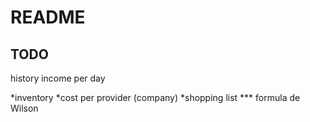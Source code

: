 # README

## TODO
history
income per day

*inventory
*cost per provider (company)
*shopping list
*** formula de Wilson
